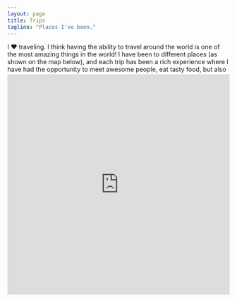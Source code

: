 ```yaml
---
layout: page
title: Trips
tagline: "Places I've been."
---
```


I &hearts; traveling. I think having the ability to travel around the world is
one of the most amazing things in the world! I have been to different places
(as shown on the map below), and each trip has been a rich experience where I
have had the opportunity to meet awesome people, eat tasty food, but also visit
amazing spots.

<iframe style="margin-top: -2em;margin-bottom: -10px;" width='100%' height='500px' frameBorder='0' src='https://a.tiles.mapbox.com/v4/willdurand.mlga8oeo/attribution.html?access_token=pk.eyJ1Ijoid2lsbGR1cmFuZCIsImEiOiJmMDkxZjI3MTYzOWNjNDMxYTE0MjJkMTMyZjFmNjA1OCJ9.X867fQg5qF83kjvMyL31-w'></iframe>
